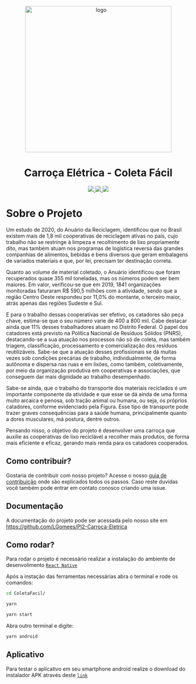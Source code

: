 <div align="center">
  <img src="https://user-images.githubusercontent.com/18038966/132580877-b430fc4d-6a69-417b-a076-8453de0fd8a5.png" alt="logo" width="400px">
</div>

<h1 align="center">Carroça Elétrica - Coleta Fácil </h1>
<p align="center">
<a href="https://opensource.org/licenses/gpl-3.0.html">
  <img src="https://img.shields.io/badge/License-MIT-blue.svg">
</a>
<a href="https://open.vscode.dev/LGomees/PI2-Carroca-Eletrica">
  <img src="https://open.vscode.dev/badges/open-in-vscode.svg">
</a>
<a href="https://nodejs.org/en/blog/release/v14.18.1/">
  <img src="https://img.shields.io/badge/node-14.18.1-brightgreen.svg">
</a>
</p>

# Sobre o Projeto

Um estudo de 2020, do Anuário da Reciclagem, identificou que no Brasil existem mais de 1,8 mil cooperativas de reciclagem ativas no país, cujo trabalho não se restringe à limpeza e recolhimento de lixo propriamente dito, mas também atuam nos programas de logística reversa das grandes companhias de alimentos, bebidas e bens diversos que geram embalagens de variados materiais e que, por lei, precisam ter destinação correta.

Quanto ao volume de material coletado, o Anuário identificou que foram recuperados quase 355 mil toneladas, mas os números podem ser bem maiores. Em valor, verificou-se que em 2019, 1841 organizações monitoradas faturaram R\$ 590,5 milhões com a atividade, sendo que a região Centro Oeste respondeu por 11,0\% do montante, o terceiro maior, atrás apenas das regiões Sudeste e Sul.

E para o trabalho dessas cooperativas ser efetivo, os catadores são peça chave, estima-se que o seu número varie de 400 a 800 mil. Cabe destacar ainda que 11% desses trabalhadores atuam no Distrito Federal. O papel dos catadores está previsto na Política Nacional de Resíduos Sólidos (PNRS), destacando-se a sua atuação nos processos não só de coleta, mas também triagem, classificação, processamento e comercialização dos resíduos reutilizáveis. Sabe-se que a atuação desses profissionais se dá muitas vezes sob condições precárias de trabalho, individualmente, de forma autônoma e dispersa nas ruas e em lixões, como também, coletivamente, por meio da organização produtiva em cooperativas e associações, que conseguem dar mais dignidade ao trabalho desempenhado.

Sabe-se ainda, que o trabalho do transporte dos materiais reciclados é um importante componente da atividade e que esse se dá ainda de uma forma muito arcaica e penosa, sob tração animal ou humana, ou seja, os próprios catadores, conforme evidenciado pela Figura. Esse tipo de transporte pode trazer graves consequências para a saúde humana, principalmente quanto a dores musculares, má postura, dentre outros.

Pensando nisso, o objetivo do projeto é desenvolver uma carroça que auxilie as cooperativas de lixo reciclável a recolher mais produtos, de forma mais eficiente e eficaz, gerando mais renda para os catadores cooperados.

## Como contribuir?

Gostaria de contribuir com nosso projeto? Acesse o nosso [guia de contribuição]() onde são explicados todos os passos.
Caso reste duvidas você também pode entrar em contato conosco criando uma issue.

## Documentação

A documentação do projeto pode ser acessada pelo nosso site em https://github.com/LGomees/PI2-Carroca-Eletrica

## Como rodar?

Para rodar o projeto é necessário realizar a instalação do ambiente de desenvolimento [`React Native`](https://reactnative.dev/docs/environment-setup)

Após a instação das ferramentas necessárias abra o terminal e rode os comandos:

```bash
cd ColetaFacil/
```

```bash
yarn
```

```bash
yarn start
```

Abra outro terminal e digite:

```bash
yarn android
```

## Aplicativo

Para testar o aplicativo em seu smartphone android realize o download do instalador APK através deste [`link`]()
